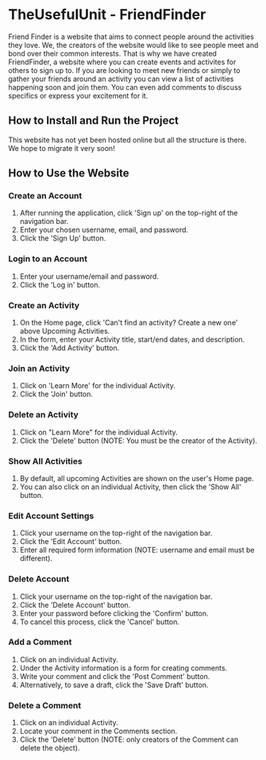 # TheUsefulUnit - FriendFinder

Friend Finder is a website that aims to connect people around the activities they love. We, the creators of the website would like to see people meet and bond over their common interests. That is why we have created FriendFinder, a website where you can create events and activites for others to sign up to. If you are looking to meet new friends or simply to gather your friends around an activity you can view a list of activities happening soon and join them. You can even add comments to discuss specifics or express your excitement for it.

## How to Install and Run the Project

This website has not yet been hosted online but all the structure is there. We hope to migrate it very soon!

## How to Use the Website

### Create an Account

1. After running the application, click 'Sign up' on the top-right of the navigation bar.
2. Enter your chosen username, email, and password.
3. Click the 'Sign Up' button.

### Login to an Account

1. Enter your username/email and password.
2. Click the 'Log in' button.

### Create an Activity

1. On the Home page, click 'Can't find an activity? Create a new one' above Upcoming Activities.
2. In the form, enter your Activity title, start/end dates, and description.
3. Click the 'Add Activity' button.

### Join an Activity

1. Click on 'Learn More' for the individual Activity.
2. Click the 'Join' button.

### Delete an Activity

1. Click on "Learn More" for the individual Activity.
2. Click the 'Delete' button (NOTE: You must be the creator of the Activity).

### Show All Activities

1. By default, all upcoming Activities are shown on the user's Home page.
2. You can also click on an individual Activity, then click the 'Show All' button.

### Edit Account Settings

1. Click your username on the top-right of the navigation bar.
2. Click the 'Edit Account' button.
3. Enter all required form information (NOTE: username and email must be different).

### Delete Account

1. Click your username on the top-right of the navigation bar.
2. Click the 'Delete Account' button.
3. Enter your password before clicking the 'Confirm' button.
4. To cancel this process, click the 'Cancel' button.

### Add a Comment

1. Click on an individual Activity.
2. Under the Activity information is a form for creating comments.
3. Write your comment and click the 'Post Comment' button.
4. Alternatively, to save a draft, click the 'Save Draft' button.

### Delete a Comment

1. Click on an individual Activity.
2. Locate your comment in the Comments section.
3. Click the 'Delete' button (NOTE: only creators of the Comment can delete the object).
